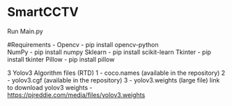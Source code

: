 # SmartCCTV

Run Main.py

#Requirements -
Opencv - pip install opencv-python <br>
NumPy - pip install numpy
Sklearn - pip install scikit-learn
Tkinter - pip install tkinter
Pillow - pip install pillow

3 Yolov3 Algorithm files (RTD) 
1 - coco.names (available in the repository)
2 - yolov3.cgf (available in the repository)
3 - yolov3.weights (large file) 
link to download yolov3 weights - https://pjreddie.com/media/files/yolov3.weights
